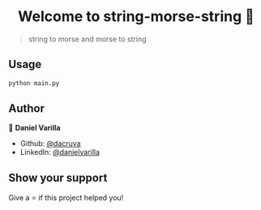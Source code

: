 <h1 align="center">Welcome to string-morse-string 👋</h1>
<p>
</p>

> string to morse and morse to string

## Usage

```sh
python main.py
```

## Author

👤 **Daniel Varilla**

* Github: [@dacruva](https://github.com/dacruva)
* LinkedIn: [@danielvarilla](https://linkedin.com/in/danielvarilla)

## Show your support

Give a ⭐️ if this project helped you!
